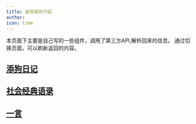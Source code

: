 ```yaml
---
title: 自写组件介绍
author:
icon: time
---
```

 

本页面下主要是自己写的一些组件，调用了第三方API,解析回来的信息。
通过切换页面，可以刷新返回的内容。




[添狗日记](../other/dog.md)
---
[社会经典语录](../other/yulu.md)
---
[一言](../other/yiyan.md)
---